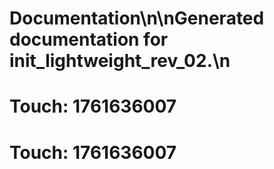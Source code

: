 # Documentation\n\nGenerated documentation for init_lightweight_rev_02.\n

# Touch: 1761636007

# Touch: 1761636007
